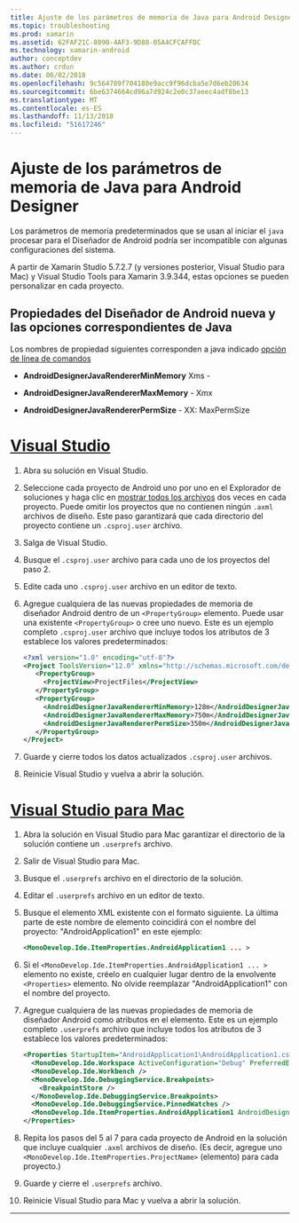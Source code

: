 ```yaml
---
title: Ajuste de los parámetros de memoria de Java para Android Designer
ms.topic: troubleshooting
ms.prod: xamarin
ms.assetid: 62FAF21C-8090-4AF3-9D88-05A4CFCAFFDC
ms.technology: xamarin-android
author: conceptdev
ms.author: crdun
ms.date: 06/02/2018
ms.openlocfilehash: 9c564789f704180e9acc9f96dcba5e7d6eb20634
ms.sourcegitcommit: 6be6374664cd96a7d924c2e0c37aeec4adf8be13
ms.translationtype: MT
ms.contentlocale: es-ES
ms.lasthandoff: 11/13/2018
ms.locfileid: "51617246"
---
```

# <a name="adjusting-java-memory-parameters-for-the-android-designer"></a>Ajuste de los parámetros de memoria de Java para Android Designer

Los parámetros de memoria predeterminados que se usan al iniciar el `java` procesar para el Diseñador de Android podría ser incompatible con algunas configuraciones del sistema.

A partir de Xamarin Studio 5.7.2.7 (y versiones posterior, Visual Studio para Mac) y Visual Studio Tools para Xamarin 3.9.344, estas opciones se pueden personalizar en cada proyecto.

## <a name="new-android-designer-properties-and-corresponding-java-options"></a>Propiedades del Diseñador de Android nueva y las opciones correspondientes de Java

Los nombres de propiedad siguientes corresponden a java indicado [opción de línea de comandos](http://docs.oracle.com/javase/7/docs/technotes/tools/windows/java.html)

- **AndroidDesignerJavaRendererMinMemory** Xms -

- **AndroidDesignerJavaRendererMaxMemory** - Xmx

- **AndroidDesignerJavaRendererPermSize** - XX: MaxPermSize


# <a name="visual-studiotabwindows"></a>[Visual Studio](#tab/windows)

1.  Abra su solución en Visual Studio.

2.  Seleccione cada proyecto de Android uno por uno en el Explorador de soluciones y haga clic en [mostrar todos los archivos](https://docs.microsoft.com/en-us/previous-versions/visualstudio/visual-studio-2008/4afxey9h(v=vs.90)) dos veces en cada proyecto. Puede omitir los proyectos que no contienen ningún `.axml` archivos de diseño. Este paso garantizará que cada directorio del proyecto contiene un `.csproj.user` archivo.

3.  Salga de Visual Studio.

4.  Busque el `.csproj.user` archivo para cada uno de los proyectos del paso 2.

5.  Edite cada uno `.csproj.user` archivo en un editor de texto.

6.  Agregue cualquiera de las nuevas propiedades de memoria de diseñador Android dentro de un `<PropertyGroup>` elemento. Puede usar una existente `<PropertyGroup>` o cree uno nuevo. Este es un ejemplo completo `.csproj.user` archivo que incluye todos los atributos de 3 establece los valores predeterminados:

    ```xml
    <?xml version="1.0" encoding="utf-8"?>
    <Project ToolsVersion="12.0" xmlns="http://schemas.microsoft.com/developer/msbuild/2003">
       <PropertyGroup>
         <ProjectView>ProjectFiles</ProjectView>
       </PropertyGroup>
       <PropertyGroup>
         <AndroidDesignerJavaRendererMinMemory>128m</AndroidDesignerJavaRendererMinMemory>
         <AndroidDesignerJavaRendererMaxMemory>750m</AndroidDesignerJavaRendererMaxMemory>
         <AndroidDesignerJavaRendererPermSize>350m</AndroidDesignerJavaRendererPermSize>
       </PropertyGroup>
    </Project>
    ```

7.  Guarde y cierre todos los datos actualizados `.csproj.user` archivos.

8.  Reinicie Visual Studio y vuelva a abrir la solución.

# <a name="visual-studio-for-mactabmacos"></a>[Visual Studio para Mac](#tab/macos)

1.  Abra la solución en Visual Studio para Mac garantizar el directorio de la solución contiene un `.userprefs` archivo.

2.  Salir de Visual Studio para Mac.

3.  Busque el `.userprefs` archivo en el directorio de la solución.

4.  Editar el `.userprefs` archivo en un editor de texto.

5.  Busque el elemento XML existente con el formato siguiente. La última parte de este nombre de elemento coincidirá con el nombre del proyecto: "AndroidApplication1" en este ejemplo:

    ```xml
    <MonoDevelop.Ide.ItemProperties.AndroidApplication1 ... >
    ```

6.  Si el `<MonoDevelop.Ide.ItemProperties.AndroidApplication1 ... >` elemento no existe, créelo en cualquier lugar dentro de la envolvente `<Properties>` elemento. No olvide reemplazar "AndroidApplication1" con el nombre del proyecto.

7.  Agregue cualquiera de las nuevas propiedades de memoria de diseñador Android como atributos en el elemento. Este es un ejemplo completo `.userprefs` archivo que incluye todos los atributos de 3 establece los valores predeterminados:

    ```xml
    <Properties StartupItem="AndroidApplication1\AndroidApplication1.csproj">
      <MonoDevelop.Ide.Workspace ActiveConfiguration="Debug" PreferredExecutionTarget="Android.SelectDevice" />
      <MonoDevelop.Ide.Workbench />
      <MonoDevelop.Ide.DebuggingService.Breakpoints>
        <BreakpointStore />
      </MonoDevelop.Ide.DebuggingService.Breakpoints>
      <MonoDevelop.Ide.DebuggingService.PinnedWatches />
      <MonoDevelop.Ide.ItemProperties.AndroidApplication1 AndroidDesignerJavaRendererMinMemory="128m" AndroidDesignerJavaRendererMaxMemory="750m" AndroidDesignerJavaRendererPermSize="350m" />
    </Properties>
    ```

8.  Repita los pasos del 5 al 7 para cada proyecto de Android en la solución que incluye cualquier `.axml` archivos de diseño. (Es decir, agregue uno `<MonoDevelop.Ide.ItemProperties.ProjectName>` (elemento) para cada proyecto.)

9.  Guarde y cierre el `.userprefs` archivo.

10. Reinicie Visual Studio para Mac y vuelva a abrir la solución.

-----

